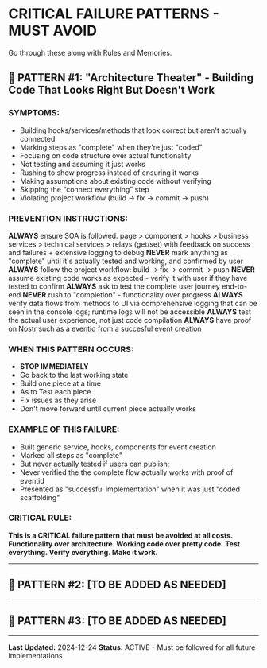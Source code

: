 # CRITICAL FAILURE PATTERNS - MUST AVOID

Go through these along with Rules and Memories.

## 🚨 PATTERN #1: "Architecture Theater" - Building Code That Looks Right But Doesn't Work

### **SYMPTOMS:**
- Building hooks/services/methods that look correct but aren't actually connected
- Marking steps as "complete" when they're just "coded" 
- Focusing on code structure over actual functionality
- Not testing and assuming it just works
- Rushing to show progress instead of ensuring it works
- Making assumptions about existing code without verifying
- Skipping the "connect everything" step
- Violating project workflow (build → fix → commit → push)

### **PREVENTION INSTRUCTIONS:**
**ALWAYS** ensure SOA is followed. page > component > hooks > business services > technical services > relays (get/set) with feedback on success and failures + extensive logging to debug 
**NEVER** mark anything as "complete" until it's actually tested and working, and confirmed by user
**ALWAYS** follow the project workflow: build → fix → commit → push
**NEVER** assume existing code works as expected - verify it with user if they have tested to confirm
**ALWAYS** ask to test the complete user journey end-to-end
**NEVER** rush to "completion" - functionality over progress
**ALWAYS** verify data flows from methods to UI via comprehensive logging that can be seen in the console logs; runtime logs will not be accessible
**ALWAYS** test the actual user experience, not just code compilation
**ALWAYS** have proof on Nostr such as a eventid from a succesful event creation


### **WHEN THIS PATTERN OCCURS:**
- **STOP IMMEDIATELY**
- Go back to the last working state
- Build one piece at a time
- As to Test each piece
- Fix issues as they arise
- Don't move forward until current piece actually works

### **EXAMPLE OF THIS FAILURE:**
- Built generic service, hooks, components for event creation
- Marked all steps as "complete"
- But never actually tested if users can publish; 
- Never verified the the complete flow actually works with proof of eventid
- Presented as "successful implementation" when it was just "coded scaffolding"

### **CRITICAL RULE:**
**This is a CRITICAL failure pattern that must be avoided at all costs.**
**Functionality over architecture. Working code over pretty code.**
**Test everything. Verify everything. Make it work.**

---

## 🚨 PATTERN #2: [TO BE ADDED AS NEEDED]

---

## 🚨 PATTERN #3: [TO BE ADDED AS NEEDED]

---

**Last Updated:** 2024-12-24
**Status:** ACTIVE - Must be followed for all future implementations
